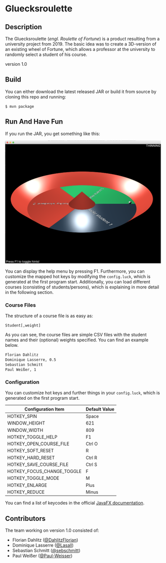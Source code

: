 # Gluecksroulette

## Description

The Gluecksroulette (*engl. Roulette of Fortune*) is a product resulting from a university project from 2019.
The basic idea was to create a 3D-version of an existing wheel of Fortune, which allows a professor at the university to randomly select a student of his course.


version 1.0


## Build

You can either download the latest released JAR or build it from source by cloning this repo and running:

```shell
$ mvn package
```


## Run And Have Fun

If you run the JAR, you get something like this:

![Starting Screen](img/img_1.png)

You can display the help menu by pressing F1.
Furthermore, you can customize the mapped hot keys by modifying the `config.luck`, which is generated at the first program start.
Additionally, you can load different courses (consisting of students/persons), which is explaining in more detail in the following section.


### Course Files

The structure of a course file is as easy as:

```csv
Student[,weight]
```

As you can see, the course files are simple CSV files with the student names and their (optional) weights specified.
You can find an example below.

```csv
Florian Dahlitz
Dominique Lasserre, 0.5
Sebastian Schmitt
Paul Weißer, 1
```


### Configuration

You can customize hot keys and further things in your `config.luck`, which is generated on the first program start.

| Configuration Item | Default Value |
|--------------------|---------------|
| HOTKEY_SPIN | Space |
| WINDOW_HEIGHT | 621 |
| WINDOW_WIDTH | 809 |
| HOTKEY_TOGGLE_HELP | F1 |
| HOTKEY_OPEN_COURSE_FILE | Ctrl O |
| HOTKEY_SOFT_RESET | R |
| HOTKEY_HARD_RESET | Ctrl R |
| HOTKEY_SAVE_COURSE_FILE | Ctrl S |
| HOTKEY_FOCUS_CHANGE_TOGGLE | F |
| HOTKEY_TOGGLE_MODE | M |
| HOTKEY_ENLARGE | Plus |
| HOTKEY_REDUCE | Minus |

You can find a list of keycodes in the official [JavaFX documentation][JavaFX].



## Contributors

The team working on version 1.0 consisted of:

- Florian Dahlitz ([@DahlitzFlorian][DahlitzFlorian])
- Dominique Lasserre ([@Lasall][Lasall])
- Sebastian Schmitt ([@sebschmitt][sebschmitt])
- Paul Weißer ([@Paul-Weisser][Paul-Weisser])


[DahlitzFlorian]: https://github.com/DahlitzFlorian
[Lasall]: https://github.com/Lasall
[sebschmitt]: https://github.com/sebschmitt
[Paul-Weisser]: https://github.com/Paul-Weisser
[JavaFX]: https://docs.oracle.com/javase/8/javafx/api/javafx/scene/input/KeyCode.html

